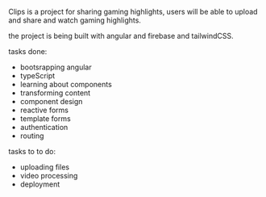 Clips is a project for sharing gaming highlights, users will be able to upload and share and watch
gaming highlights.

the project is being built with angular and firebase and tailwindCSS.

tasks done:

- bootsrapping angular
- typeScript
- learning about components
- transforming content
- component design
- reactive forms
- template forms
- authentication
- routing

tasks to to do:

- uploading files
- video processing
- deployment
